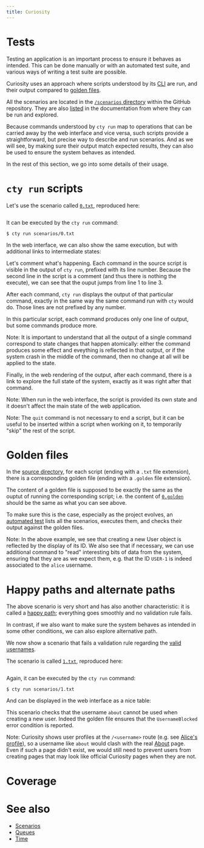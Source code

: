 ```yaml
---
title: Curiosity
---
```


# Tests

Testing an application is an important process to ensure it behaves as
intended. This can be done manually or with an automated test suite, and
various ways of writing a test suite are possible.

Curiosity uses an approach where scripts understood by its
[CLI](/documentation/clis) are run, and their output compared to [golden
files](https://ro-che.info/articles/2017-12-04-golden-tests).

All the scenarios are located in the [`/scenarios`
directory](https://github.com/hypered/curiosity/tree/main/scenarios) within the
GitHub repository. They are also [listed](/documentation/scenarios#scenarios)
in the documentation from where they can be run and explored.

Because commands understood by `cty run` map to operations that can be carried
away by the web interface and vice versa, such scripts provide a
straightforward, but precise way to describe and run scenarios. And as we will
see, by making sure their output match expected results, they can also be used
to ensure the system behaves as intended.

In the rest of this section, we go into some details of their usage.

# `cty run` scripts

Let's use the scenario called
[`0.txt`](https://github.com/hypered/curiosity/blob/main/scenarios/0.txt),
reproduced here:

<pre><code><!--# include virtual="/scenarios/0.txt" --></code></pre>

It can be executed by the `cty run` command:

<pre><code>$ cty run scenarios/0.txt
<!--# include virtual="/scenarios/0.golden" --></code></pre>

In the web interface, we can also show the same execution, but with additional
links to intermediate states:

<!--# include virtual="/partials/scenarios/0" -->

Let's comment what's happening. Each command in the source script is visible in
the output of `cty run`, prefixed with its line number. Because the second line
in the script is a comment (and thus there is nothing the execute), we can see
that the ouput jumps from line 1 to line 3.

After each command, `cty run` displays the output of that particular command,
exactly in the same way the same command run with `cty` would do. Those lines
are not prefixed by any number.

In this particular script, each command produces only one line of output, but
some commands produce more.

Note: It is important to understand that all the output of a single command
correspond to state changes that happen atomically: either the command produces
some effect and eveything is reflected in that output, or if the system crash
in the middle of the command, then no change at all will be applied to the
state.

Finally, in the web rendering of the output, after each command, there is a
link to explore the full state of the system, exactly as it was right after
that command.

Note: When run in the web interface, the script is provided its own state and
it doesn't affect the main state of the web application.

Note: The `quit` command is not necessary to end a script, but it can be useful
to be inserted within a script when working on it, to temporarily "skip" the
rest of the script.

# Golden files

In the [source
directory](https://github.com/hypered/curiosity/tree/main/scenarios), for each
script (ending with a `.txt` file extension), there is a corresponding golden
file (ending with a `.golden` file extension).

The content of a golden file is supposed to be exactly the same as the ouptut
of running the corresponding script; i.e. the content of
[`0.golden`](https://github.com/hypered/curiosity/blob/main/scenarios/0.golden)
should be the same as what you can see above.

To make sure this is the case, especially as the project evolves, an [automated
test](https://github.com/hypered/curiosity/blob/main/tests/run-scenarios.hs)
lists all the scenarios, executes them, and checks their output against the
golden files.

Note: In the above example, we see that creating a new User object is reflected
by the display of its ID. We also see that if necessary, we can use additional
command to "read" interesting bits of data from the system, ensuring that they
are as we expect them, e.g. that the ID `USER-1` is indeed associated to the
`alice` username.

# Happy paths and alternate paths

The above scenario is very short and has also another characteristic: it is
called a [happy path](https://en.wikipedia.org/wiki/Happy_path); everything
goes smoothly and no validation rule fails.

In contrast, if we also want to make sure the system behaves as intended in
some other conditions, we can also explore alternative path.

We now show a scenario that fails a validation rule regarding the [valid
usernames](/documentation/validation-data#users).

The scenario is called
[`1.txt`](https://github.com/hypered/curiosity/blob/main/scenarios/1.txt),
reproduced here:

<pre><code><!--# include virtual="/scenarios/1.txt" --></code></pre>

Again, it can be executed by the `cty run` command:

<pre><code>$ cty run scenarios/1.txt
<!--# include virtual="/scenarios/1.golden" --></code></pre>

And can be displayed in the web interface as a nice table:

<!--# include virtual="/partials/scenarios/1" -->

This scenario checks that the username `about` cannot be used when creating a
new user. Indeed the golden file ensures that the `UsernameBlocked` error
condition is reported.

Note: Curiosity shows user profiles at the `/<username>` route (e.g. see
[Alice's profile](/alice)), so a username like `about` would clash with the
real [About](/about) page. Even if such a page didn't exist, we would still
need to prevent users from creating pages that may look like official Curiosity
pages when they are not.

# Coverage

# See also

- [Scenarios](/documentation/scenarios)
- [Queues](/documentation/queues)
- [Time](/documentation/time)
